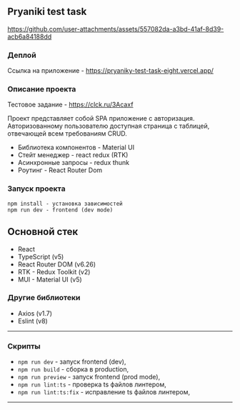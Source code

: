 ## Pryaniki test task

https://github.com/user-attachments/assets/557082da-a3bd-41af-8d39-acb6a84188dd

### Деплой

Ссылка на приложение - https://pryaniky-test-task-eight.vercel.app/

### Описание проекта

Тестовое задание -  https://clck.ru/3Acaxf

Проект представляет собой SPA приложение с авторизация. Авторизованному пользователю доступная страница с таблицей, отвечающей всем требованиям CRUD.

- Библиотека компонентов - Material UI
- Стейт менеджер - react redux (RTK)
- Асинхронные запросы - redux thunk
- Роутинг - React Router Dom

### Запуск проекта

```
npm install - установка зависимостей
npm run dev - frontend (dev mode)
```

## Основной стек

-   React
-   TypeScript (v5)
-   React Router DOM (v6.26)
-   RTK - Redux Toolkit (v2)
-   MUI - Material UI (v5)

### Другие библиотеки

-   Axios (v1.7)
-   Eslint (v8)

---

### Скрипты

-   `npm run dev` - запуск frontend (dev),
-   `npm run build` - сборка в production,
-   `npm run preview` - запуск frontend (prod mode),
-   `npm run lint:ts` - проверка ts файлов линтером,
-   `npm run lint:ts:fix` - исправление ts файлов линтером,

---


